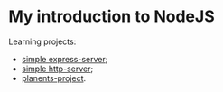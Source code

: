 # My introduction to NodeJS

Learning projects:
- [simple express-server](https://github.com/EvgenyWas/intro-to-nodejs/tree/express-project);
- [simple http-server](https://github.com/EvgenyWas/intro-to-nodejs/tree/http-server);
- [planents-project](https://github.com/EvgenyWas/intro-to-nodejs/tree/planets-project).
